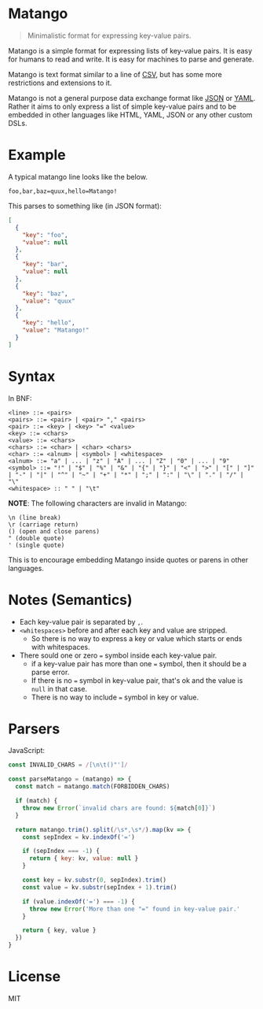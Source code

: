 # Matango

> Minimalistic format for expressing key-value pairs.

Matango is a simple format for expressing lists of key-value pairs. It is easy for humans to read and write. It is easy for machines to parse and generate.

Matango is text format similar to a line of [CSV][CSV], but has some more restrictions and extensions to it.

Matango is not a general purpose data exchange format like [JSON][JSON] or [YAML][YAML]. Rather it aims to only express a list of simple key-value pairs and to be embedded in other languages like HTML, YAML, JSON or any other custom DSLs.

# Example

A typical matango line looks like the below.

```
foo,bar,baz=quux,hello=Matango!
```

This parses to something like (in JSON format):

```json
[
  {
    "key": "foo",
    "value": null
  },
  {
    "key": "bar",
    "value": null
  },
  {
    "key": "baz",
    "value": "quux"
  },
  {
    "key": "hello",
    "value": "Matango!"
  }
]
```

# Syntax

In BNF:

```
<line> ::= <pairs>
<pairs> ::= <pair> | <pair> "," <pairs>
<pair> ::= <key> | <key> "=" <value>
<key> ::= <chars>
<value> ::= <chars>
<chars> ::= <char> | <char> <chars>
<char> ::= <alnum> | <symbol> | <whitespace>
<alnum> ::= "a" | ... | "z" | "A" | ... | "Z" | "0" | ... | "9"
<symbol> ::= "!" | "$" | "%" | "&" | "{" | "}" | "<" | ">" | "[" | "]" | "-" | "|" | "^" | "~" | "+" | "*" | ";" | ":" | "\" | "." | "/" | "\"
<whitespace> :: " " | "\t"
```

**NOTE**: The following characters are invalid in Matango:

```
\n (line break)
\r (carriage return)
() (open and close parens)
" (double quote)
' (single quote)
```

This is to encourage embedding Matango inside quotes or parens in other languages.

# Notes (Semantics)

- Each key-value pair is separated by `,`.
- `<whitespaces>` before and after each key and value are stripped.
  - So there is no way to express a key or value which starts or ends with whitespaces.
- There sould one or zero `=` symbol inside each key-value pair.
  - if a key-value pair has more than one `=` symbol, then it should be a parse error.
  - If there is no `=` symbol in key-value pair, that's ok and the value is `null` in that case.
  - There is no way to include `=` symbol in key or value.

# Parsers

JavaScript:

```js
const INVALID_CHARS = /[\n\t()"']/

const parseMatango = (matango) => {
  const match = matango.match(FORBIDDEN_CHARS)

  if (match) {
    throw new Error(`invalid chars are found: ${match[0]}`)
  }

  return matango.trim().split(/\s*,\s*/).map(kv => {
    const sepIndex = kv.indexOf('=')

    if (sepIndex === -1) {
      return { key: kv, value: null }
    }

    const key = kv.substr(0, sepIndex).trim()
    const value = kv.substr(sepIndex + 1).trim()

    if (value.indexOf('=') === -1) {
      throw new Error('More than one "=" found in key-value pair.'
    }

    return { key, value }
  })
}
```

# License

MIT

[CSV]: https://en.wikipedia.org/wiki/Comma-separated_values
[JSON]: http://json.org/
[YAML]: http://yaml.org/
